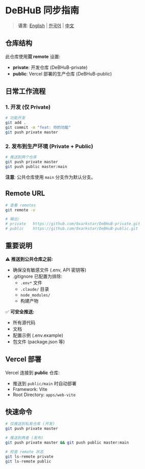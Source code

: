 # DeBHuB 同步指南

> **语言**: [English](SYNC_GUIDE.en.md) | [한국어](SYNC_GUIDE.md) | [中文](SYNC_GUIDE.zh.md)

## 仓库结构

此仓库使用**双 remote** 设置:
- **private**: 开发仓库 (DeBHuB-private)
- **public**: Vercel 部署的生产仓库 (DeBHuB-public)

## 日常工作流程

### 1. 开发 (仅 Private)
```bash
# 功能开发
git add .
git commit -m "feat: 你的功能"
git push private master
```

### 2. 发布到生产环境 (Private + Public)
```bash
# 推送到两个仓库
git push private master
git push public master:main
```

**注意**: 公共仓库使用 `main` 分支作为默认分支。

## Remote URL

```bash
# 查看 remotes
git remote -v

# 输出:
# private   https://github.com/0xarkstar/DeBHuB-private.git
# public    https://github.com/0xarkstar/DeBHuB-public.git
```

## 重要说明

⚠️ **推送到公共仓库之前:**
- 确保没有敏感文件 (.env, API 密钥等)
- .gitignore 已配置为排除:
  - `.env*` 文件
  - `.claude/` 目录
  - `node_modules/`
  - 构建产物

✅ **可安全推送:**
- 所有源代码
- 文档
- 配置示例 (.env.example)
- 包文件 (package.json 等)

## Vercel 部署

Vercel 连接到 **public** 仓库:
- 推送到 `public/main` 时自动部署
- Framework: Vite
- Root Directory: `apps/web-vite`

## 快速命令

```bash
# 仅推送到私有仓库 (开发)
git push private master

# 推送到两者 (发布)
git push private master && git push public master:main

# 检查 remote 状态
git ls-remote private
git ls-remote public
```
